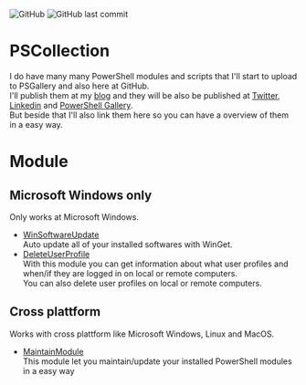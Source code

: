 ![GitHub](https://img.shields.io/github/license/rstolpe/PSCollection?style=plastic) ![GitHub last commit](https://img.shields.io/github/last-commit/rstolpe/PSCollection?style=plastic) 
  
# PSCollection
I do have many many PowerShell modules and scripts that I'll start to upload to PSGallery and also here at GitHub.  
I'll publish them at my [blog](https://stolpe.io) and they will be also be published at [Twitter](https://twitter.com/rstolpes), [Linkedin](https://www.linkedin.com/in/rstolpe/) and [PowerShell Gallery](https://www.powershellgallery.com/profiles/rstolpe).  
But beside that I'll also link them here so you can have a overview of them in a easy way.  
  
# Module
## Microsoft Windows only
Only works at Microsoft Windows.

- [WinSoftwareUpdate](https://github.com/rstolpe/WinSoftwareUpdate)  
    Auto update all of your installed softwares with WinGet. 
- [DeleteUserProfile](https://github.com/rstolpe/DeleteUserProfile)  
    With this module you can get information about what user profiles and when/if they are logged in on local or remote computers.  
    You can also delete user profiles on local or remote computers.

## Cross plattform
Works with cross plattform like Microsoft Windows, Linux and MacOS.  

- [MaintainModule](https://github.com/rstolpe/MaintainModule)  
    This module let you maintain/update your installed PowerShell modules in a easy way